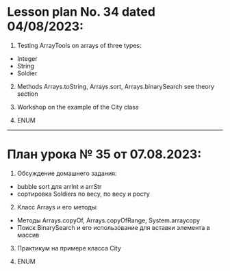 # Lesson plan No. 34 dated 04/08/2023:

1. Testing ArrayTools on arrays of three types:
- Integer
- String 
- Soldier


2. Methods Arrays.toString, Arrays.sort, Arrays.binarySearch
   see theory section


3. Workshop on the example of the City class

4. ENUM

______________________

# План урока № 35 от 07.08.2023:

1. Обсуждение домашнего задания:
- bubble sort для arrInt и arrStr
- сортировка Soldiers по весу, по весу и росту

2. Класс Arrays и его методы:

- Методы Arrays.copyOf, Arrays.copyOfRange, System.arraycopy
- Поиск BinarySearch и его использование для вставки элемента в массив

3. Практикум на примере класса City


4. ENUM 







